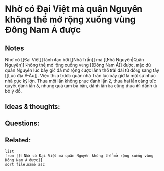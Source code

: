 # Nhờ có Đại Việt mà quân Nguyên không thể mở rộng xuống vùng Đông Nam Á được

## Notes
Nhờ có [[Đại Việt]] lãnh đạo bởi [[Nhà Trần]] mà [[Nhà Nguyên|Quân Nguyên]] không thể mở rộng xuống vùng [[Đông Nam Á]] được, mặc dù quân Nguyên lúc bấy giờ đã mở rộng được lãnh thổ trải dài từ đông sang tây [[Lục địa Á-Âu]]. 
Việc thua trước quân nhà Trần lúc bấy giờ là một sự nhục nhã cực kỳ lớn. Thua một lần không phục đánh lần 2, thua hai lần càng tức quyết đánh lần 3, nhưng quá tam ba bận, đánh lần ba cũng thua thì đành từ bỏ ý đồ.

## Ideas & thoughts:


## Questions:


## Related:
```dataview
list
from [[❕ Nhờ có Đại Việt mà quân Nguyên không thể mở rộng xuống vùng Đông Nam Á được]]
sort file.name asc
```
